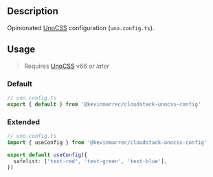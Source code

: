## Description

Opinionated [UnoCSS](https://unocss.dev) configuration (`uno.config.ts`).

## Usage

> Requires [UnoCSS](https://unocss.dev) v66 _or later_

### Default

```ts
// uno.config.ts
export { default } from '@kevinmarrec/cloudstack-unocss-config'
```

### Extended

```ts
// uno.config.ts
import { useConfig } from '@kevinmarrec/cloudstack-unocss-config'

export default useConfig({
  safelist: ['text-red', 'text-green', 'text-blue'],
})
```
